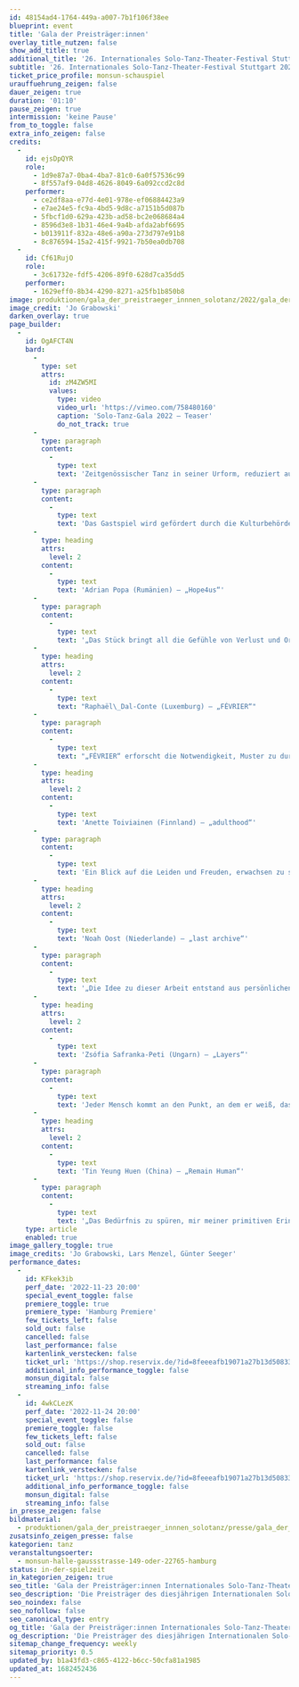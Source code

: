 ```yaml
---
id: 48154ad4-1764-449a-a007-7b1f106f38ee
blueprint: event
title: 'Gala der Preisträger:innen'
overlay_title_nutzen: false
show_add_title: true
additional_title: '26. Internationales Solo-Tanz-Theater-Festival Stuttgart'
subtitle: '26. Internationales Solo-Tanz-Theater-Festival Stuttgart 2022'
ticket_price_profile: monsun-schauspiel
urauffuehrung_zeigen: false
dauer_zeigen: true
duration: '01:10'
pause_zeigen: true
intermission: 'keine Pause'
from_to_toggle: false
extra_info_zeigen: false
credits:
  -
    id: ejsDpQYR
    role:
      - 1d9e87a7-0ba4-4ba7-81c0-6a0f57536c99
      - 8f557af9-04d8-4626-8049-6a092ccd2c8d
    performer:
      - ce2df8aa-e77d-4e01-978e-ef06884423a9
      - e7ae24e5-fc9a-4bd5-9d8c-a7151b5d087b
      - 5fbcf1d0-629a-423b-ad58-bc2e068684a4
      - 8596d3e8-1b31-46e4-9a4b-afda2abf6695
      - b013911f-832a-48e6-a90a-273d797e91b8
      - 8c876594-15a2-415f-9921-7b50ea0db708
  -
    id: Cf61RujO
    role:
      - 3c61732e-fdf5-4206-89f0-628d7ca35dd5
    performer:
      - 1629eff0-8b34-4290-8271-a25fb1b850b8
image: produktionen/gala_der_preistraeger_innnen_solotanz/2022/gala_der_preistraegerinnen_solotanz_social_media_c_jo_grabowski.jpg
image_credit: 'Jo Grabowski'
darken_overlay: true
page_builder:
  -
    id: OgAFCT4N
    bard:
      -
        type: set
        attrs:
          id: zM4ZW5MI
          values:
            type: video
            video_url: 'https://vimeo.com/758480160'
            caption: 'Solo-Tanz-Gala 2022 – Teaser'
            do_not_track: true
      -
        type: paragraph
        content:
          -
            type: text
            text: 'Zeitgenössischer Tanz in seiner Urform, reduziert auf den Kern von Körpersprache und Ausdruck, die Essenz der choreografischen Kunst. Das sind die Herausforderungen, die das Solo an junge Choreografinnen und Choreografen stellt. Die Preisträger des diesjährigen Internationalen Solo-Tanz-Theater-Festivals Stuttgart präsentieren ein Programm, das für das Publikum Überraschungen birgt und Entdeckungen für die Szene von morgen verspricht. Die künstlerische Palette reicht von Tanztheater über abstrakte Choreografie hin zu interdisziplinären Recherchen. Der Tanz ist geprägt von der Suche nach neuen Ausdrucksformen und einer individuellen Bewegungssprache, aber auch von kulturellen Traditionen der Heimatländer. Die Produktionen faszinieren gleichermaßen durch innovative Ideen wie durch höchste tänzerische Präzision.'
      -
        type: paragraph
        content:
          -
            type: text
            text: 'Das Gastspiel wird gefördert durch die Kulturbehörde Hamburg.'
      -
        type: heading
        attrs:
          level: 2
        content:
          -
            type: text
            text: 'Adrian Popa (Rumänien) – „Hope4us“'
      -
        type: paragraph
        content:
          -
            type: text
            text: '„Das Stück bringt all die Gefühle von Verlust und Orientierungslosigkeit auf die Bühne, die wir in diesen seltsamen Zeiten erlebt haben. Alles um uns herum wurde langsamer, erstarrte... Die Zukunft, die wir uns aufgebaut hatten, war plötzlich weg, ein Traum in der Vergangenheit. Ich dachte, nur dieser Traum kann unsere Zukunft retten, Ist das so? Können wir unser Leben zurückhaben, so wie es war? Oder loslassen, die Kontrolle erlangen? So oder so... Ich glaube. Ich hoffe.“'
      -
        type: heading
        attrs:
          level: 2
        content:
          -
            type: text
            text: "Raphaël\_Dal-Conte (Luxemburg) – „FÉVRIER“"
      -
        type: paragraph
        content:
          -
            type: text
            text: "„FÉVRIER“ erforscht die Notwendigkeit, Muster zu durchbrechen. Die Welt eines Mannes bricht zusammen, doch sein Hilfeschrei scheint nicht gehört zu werden. Durch verschiedene choreografische Fragmente, ausgedrückt in radikalen Bewegungen, zwingt der Mann seinen Körper in eine Art Transzendenz. Das Stück ist ein Wettlauf gegen die Zeit, das die Zuschauenden in einen düsteren Raum wirft, in dem der Tänzer zu überleben versucht. Als ritueller Tanz, der zugleich ein Gebet und eine Ode an das Leben ist, zeigt „FÉVRIER“ eine ehrliche Sicht auf Stress und Angst. 2. Preis Choreografie 2022, Residency Award der Equilibrio Dinamico Dance Company Isaiah Wilson (Luxemburg) mit „FEVRIER“, getanzt von\_Raphaël\_Dal-Conte."
      -
        type: heading
        attrs:
          level: 2
        content:
          -
            type: text
            text: 'Anette Toiviainen (Finnland) – „adulthood“'
      -
        type: paragraph
        content:
          -
            type: text
            text: 'Ein Blick auf die Leiden und Freuden, erwachsen zu sein. Alles beginnt mit Mustern und Formen. Muster, die wir wiederholen und Formen, die wir erfüllen sollten. Es gibt viele Vorlagen dafür, eine rationale Lebensweise zu führen. Als Erwachsener sollte man kontrolliert sein – sollte man?'
      -
        type: heading
        attrs:
          level: 2
        content:
          -
            type: text
            text: 'Noah Oost (Niederlande) – „last archive“'
      -
        type: paragraph
        content:
          -
            type: text
            text: '„Die Idee zu dieser Arbeit entstand aus persönlichen Erfahrungen. In vielen Situationen hatte ich das Gefühl, als jemand handeln zu müssen, der ich nicht bin. Die Erwartung, die ich als vierzehnjähriges Kind hatte, dass ich wirklich zu mir selbst finden würde, wenn ich die Chance dazu bekäme, hat sich nicht erfüllt. Ein wichtiges Thema ist die soziale Identifikation. Wie sehen wir uns selbst, ausgehend von der Zugehörigkeit zu einem bestimmten Personenkreis und der Position, die wir in diesem einnehmen.“'
      -
        type: heading
        attrs:
          level: 2
        content:
          -
            type: text
            text: 'Zsófia Safranka-Peti (Ungarn) – „Layers“'
      -
        type: paragraph
        content:
          -
            type: text
            text: 'Jeder Mensch kommt an den Punkt, an dem er weiß, dass eine Veränderung bevorsteht. Das Laben tritt in eine andere Phase ein. Die letzten Hautschuppen lösen sich, wie bei einer Entzündung wird alles schlimmer, bevor eine Besserung eintritt. Der Countdown läuft, die Veränderung beginnt. Ein neues Blatt. Alte Denkmuster und Gewohnheiten wandeln sich. Auch der Geist bewegt sich auf einer höheren Ebene. Sicht weisen ändern sich. Der Mensch gewinnt Raum, als wäre er zuhause angekommen. Er lebt wieder. Und bekommt den wirklich alten Freund zurück: Kraft.'
      -
        type: heading
        attrs:
          level: 2
        content:
          -
            type: text
            text: 'Tin Yeung Huen (China) – „Remain Human“'
      -
        type: paragraph
        content:
          -
            type: text
            text: '„Das Bedürfnis zu spüren, mir meiner primitiven Erinnerungen ins Gedächtnis zu rufen, mich zu erinnern, ein Mensch zu sein. Zu erkennen, zu fühlen, zu brechen, jedes kleine Bisschen zu genießen, mich selbst zu erinnern. '
    type: article
    enabled: true
image_gallery_toggle: true
image_credits: 'Jo Grabowski, Lars Menzel, Günter Seeger'
performance_dates:
  -
    id: KFkek3ib
    perf_date: '2022-11-23 20:00'
    special_event_toggle: false
    premiere_toggle: true
    premiere_type: 'Hamburg Premiere'
    few_tickets_left: false
    sold_out: false
    cancelled: false
    last_performance: false
    kartenlink_verstecken: false
    ticket_url: 'https://shop.reservix.de/?id=8feeeafb19071a27b13d5083379d95183e9ab490f2f135faf80b2fecfc1ba00f2aba7ad8945f4a4292549eb86feddc1b&vID=7337&eventGrpID=414841&eventID=1994136'
    additional_info_performance_toggle: false
    monsun_digital: false
    streaming_info: false
  -
    id: 4wkCLezK
    perf_date: '2022-11-24 20:00'
    special_event_toggle: false
    premiere_toggle: false
    few_tickets_left: false
    sold_out: false
    cancelled: false
    last_performance: false
    kartenlink_verstecken: false
    ticket_url: 'https://shop.reservix.de/?id=8feeeafb19071a27b13d5083379d95183e9ab490f2f135faf80b2fecfc1ba00f2aba7ad8945f4a4292549eb86feddc1b&vID=7337&eventGrpID=414841&eventID=1994138'
    additional_info_performance_toggle: false
    monsun_digital: false
    streaming_info: false
in_presse_zeigen: false
bildmaterial:
  - produktionen/gala_der_preistraeger_innnen_solotanz/presse/gala_der_preistraeger_innen_internationaler_solotanz_monsun.zip
zusatsinfo_zeigen_presse: false
kategorien: tanz
veranstaltungsoerter:
  - monsun-halle-gaussstrasse-149-oder-22765-hamburg
status: in-der-spielzeit
in_kategorien_zeigen: true
seo_title: 'Gala der Preisträger:innen Internationales Solo-Tanz-Theater-Festival'
seo_description: 'Die Preisträger des diesjährigen Internationalen Solo-Tanz-Theater-Festivals Stuttgart zeigen ein Programm, das Überraschungen und Entdeckungen verspricht.'
seo_noindex: false
seo_nofollow: false
seo_canonical_type: entry
og_title: 'Gala der Preisträger:innen Internationales Solo-Tanz-Theater-Festival'
og_description: 'Die Preisträger des diesjährigen Internationalen Solo-Tanz-Theater-Festivals Stuttgart zeigen ein Programm, das Überraschungen und Entdeckungen verspricht.'
sitemap_change_frequency: weekly
sitemap_priority: 0.5
updated_by: b1a43fd3-c865-4122-b6cc-50cfa81a1985
updated_at: 1682452436
---
```

